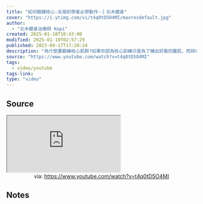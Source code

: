 ```yaml
---
title: "如何鍛鍊核心-五個初學者必學動作--▏北木健身"
cover: "https://i.ytimg.com/vi/t4q0tD5O4MI/maxresdefault.jpg"
author:
  - "北木健身治療師 Kopi"
created: 2025-01-18T10:43:00
modified: 2025-01-19T02:57:29
published: 2023-09-17T17:20:24
description: "為什麼要鍛練核心肌群?如果你認為核心訓練只是為了練出好看的腹肌，而拼命做仰臥起坐，那就太低估核心訓練的價值了。其實好看的腹肌只是核心訓練的附加價值，鍛練核心的真正目的，是要幫助我們更有效率地使用身體的力量。事實上，任何的運動都需要核心肌力，只是使用的百分比不同而已，像是舉重運動員就需要接近人體極限的核心肌力，而久坐的上班族需要的是持久且低強度的肌耐力。日常生活中也有許多需要核心肌力的例子，像是"
source: "https://www.youtube.com/watch?v=t4q0tD5O4MI"
tags:
  - video/youtube
tags-link:
type: "video"
---
```


## Source

<iframe src="https://www.youtube.com/embed/t4q0tD5O4MI" allow="accelerometer; autoplay; clipboard-write; encrypted-media; gyroscope; picture-in-picture; web-share" referrerpolicy="strict-origin-when-cross-origin" allowfullscreen></iframe>
<center>via: <a href='https://www.youtube.com/watch?v=t4q0tD5O4MI' target='_blank' class='external-link'>https://www.youtube.com/watch?v=t4q0tD5O4MI</a></center>

## Notes
